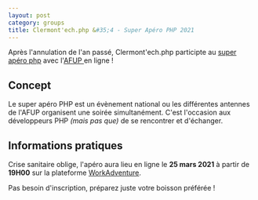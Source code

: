 ```yaml
---
layout: post
category: groups
title: Clermont'ech.php &#35;4 - Super Apéro PHP 2021
---
```


Après l'annulation de l'an passé, Clermont'ech.php participte
au [super apéro php](https://afup.org/association/super-apero)
avec l'[AFUP ](https://afup.org/p/984-qui-sommes-nous) en ligne !

## Concept

Le super apéro PHP est un évènement national ou les différentes antennes de
l'AFUP organisent une soirée simultanément. C'est l'occasion aux développeurs
PHP _(mais pas que)_ de se rencontrer et d'échanger.

## Informations pratiques

Crise sanitaire oblige, l'apéro aura lieu en ligne le **25 mars 2021** à partir de **19H00**
sur la plateforme [WorkAdventure](http://wa.clermontech.org/).

Pas besoin d'inscription, préparez juste votre boisson préférée !
